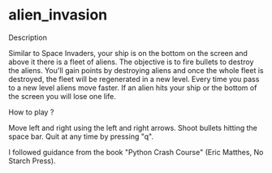 # alien_invasion

Description

Similar to Space Invaders, your ship is on the bottom on the screen and above it there is a fleet of aliens. The objective is to fire bullets to destroy the aliens. You'll gain points by destroying aliens and once the whole fleet is destroyed, the fleet will be regenerated in a new level. Every time you pass to a new level aliens move faster. If an alien hits your ship or the bottom of the screen you will lose one life.

How to play ?

Move left and right using the left and right arrows.
Shoot bullets hitting the space bar.
Quit at any time by pressing "q".

I followed guidance from the book "Python Crash Course" (Eric Matthes, No Starch Press).
